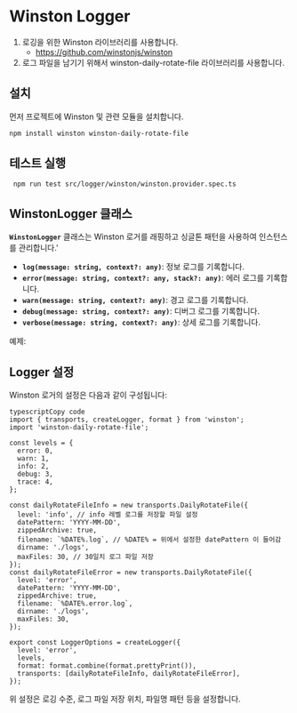# **Winston Logger**

1. 로깅을 위한 Winston 라이브러리를 사용합니다.
   - https://github.com/winstonjs/winston
1. 로그 파일을 남기기 위해서 winston-daily-rotate-file 라이브러리를 사용합니다.

## **설치**

먼저 프로젝트에 Winston 및 관련 모듈을 설치합니다.

```bash
npm install winston winston-daily-rotate-file
```

## **테스트 실행**

```
 npm run test src/logger/winston/winston.provider.spec.ts
```

## **WinstonLogger 클래스**

**`WinstonLogger`** 클래스는 Winston 로거를 래핑하고 싱글톤 패턴을 사용하여 인스턴스를 관리합니다.'

- **`log(message: string, context?: any)`**: 정보 로그를 기록합니다.
- **`error(message: string, context?: any, stack?: any)`**: 에러 로그를 기록합니다.
- **`warn(message: string, context?: any)`**: 경고 로그를 기록합니다.
- **`debug(message: string, context?: any)`**: 디버그 로그를 기록합니다.
- **`verbose(message: string, context?: any)`**: 상세 로그를 기록합니다.

예제:

## **Logger 설정**

Winston 로거의 설정은 다음과 같이 구성됩니다:

```tsx
typescriptCopy code
import { transports, createLogger, format } from 'winston';
import 'winston-daily-rotate-file';

const levels = {
  error: 0,
  warn: 1,
  info: 2,
  debug: 3,
  trace: 4,
};

const dailyRotateFileInfo = new transports.DailyRotateFile({
  level: 'info', // info 레벨 로그를 저장할 파일 설정
  datePattern: 'YYYY-MM-DD',
  zippedArchive: true,
  filename: `%DATE%.log`, // %DATE% = 위에서 설정한 datePattern 이 들어감
  dirname: './logs',
  maxFiles: 30, // 30일치 로그 파일 저장
});
const dailyRotateFileError = new transports.DailyRotateFile({
  level: 'error',
  datePattern: 'YYYY-MM-DD',
  zippedArchive: true,
  filename: `%DATE%.error.log`,
  dirname: './logs',
  maxFiles: 30,
});

export const LoggerOptions = createLogger({
  level: 'error',
  levels,
  format: format.combine(format.prettyPrint()),
  transports: [dailyRotateFileInfo, dailyRotateFileError],
});

```

위 설정은 로깅 수준, 로그 파일 저장 위치, 파일명 패턴 등을 설정합니다.
